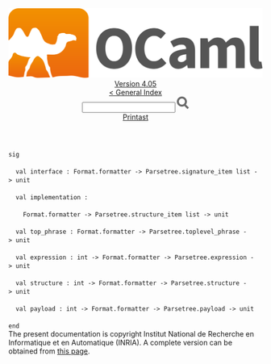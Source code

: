 <!-- ((! set title API !)) ((! set documentation !)) ((! set api !)) ((! set nobreadcrumb !)) -->
<div class="api"><header><nav class="toc brand"><a class="brand" href="https://ocaml.org/"><img src="colour-logo-gray.svg" class="svg" alt="OCaml"></a></nav><nav class="toc"><div class="toc_version"><a href="/docs" id="version-select">Version 4.05</a></div><a href="index.html">&lt; General Index</a><div class="api_search"><input type="text" name="apisearch" id="api_search" oninput="mySearch(false);" onkeypress="this.oninput();" onclick="this.oninput();" onpaste="this.oninput();">
<img src="search_icon.svg" alt="Search" class="svg" onclick="mySearch(false)"></div>
<div id="search_results"></div><div class="toc_title"><a href="Printast.html">Printast</a></div><ul></ul></nav></header>
<code class="code"><span class="keyword">sig</span><br>
&nbsp;&nbsp;<span class="keyword">val</span>&nbsp;interface&nbsp;:&nbsp;<span class="constructor">Format</span>.formatter&nbsp;<span class="keywordsign">-&gt;</span>&nbsp;<span class="constructor">Parsetree</span>.signature_item&nbsp;list&nbsp;<span class="keywordsign">-&gt;</span>&nbsp;unit<br>
&nbsp;&nbsp;<span class="keyword">val</span>&nbsp;implementation&nbsp;:<br>
&nbsp;&nbsp;&nbsp;&nbsp;<span class="constructor">Format</span>.formatter&nbsp;<span class="keywordsign">-&gt;</span>&nbsp;<span class="constructor">Parsetree</span>.structure_item&nbsp;list&nbsp;<span class="keywordsign">-&gt;</span>&nbsp;unit<br>
&nbsp;&nbsp;<span class="keyword">val</span>&nbsp;top_phrase&nbsp;:&nbsp;<span class="constructor">Format</span>.formatter&nbsp;<span class="keywordsign">-&gt;</span>&nbsp;<span class="constructor">Parsetree</span>.toplevel_phrase&nbsp;<span class="keywordsign">-&gt;</span>&nbsp;unit<br>
&nbsp;&nbsp;<span class="keyword">val</span>&nbsp;expression&nbsp;:&nbsp;int&nbsp;<span class="keywordsign">-&gt;</span>&nbsp;<span class="constructor">Format</span>.formatter&nbsp;<span class="keywordsign">-&gt;</span>&nbsp;<span class="constructor">Parsetree</span>.expression&nbsp;<span class="keywordsign">-&gt;</span>&nbsp;unit<br>
&nbsp;&nbsp;<span class="keyword">val</span>&nbsp;structure&nbsp;:&nbsp;int&nbsp;<span class="keywordsign">-&gt;</span>&nbsp;<span class="constructor">Format</span>.formatter&nbsp;<span class="keywordsign">-&gt;</span>&nbsp;<span class="constructor">Parsetree</span>.structure&nbsp;<span class="keywordsign">-&gt;</span>&nbsp;unit<br>
&nbsp;&nbsp;<span class="keyword">val</span>&nbsp;payload&nbsp;:&nbsp;int&nbsp;<span class="keywordsign">-&gt;</span>&nbsp;<span class="constructor">Format</span>.formatter&nbsp;<span class="keywordsign">-&gt;</span>&nbsp;<span class="constructor">Parsetree</span>.payload&nbsp;<span class="keywordsign">-&gt;</span>&nbsp;unit<br>
<span class="keyword">end</span></code><div class="copyright">The present documentation is copyright Institut National de Recherche en Informatique et en Automatique (INRIA). A complete version can be obtained from <a href="http://caml.inria.fr/pub/docs/manual-ocaml/">this page</a>.</div></div>